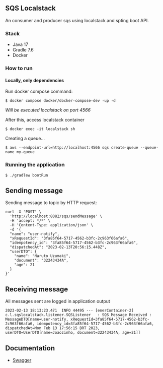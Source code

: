 ## SQS Localstack

An consumer and producer sqs using localstack and spting boot API.

### Stack

- Java 17
- Gradle 7.6
- Docker

### How to run

#### Locally, only dependencies

Run docker compose command:

````shell
$ docker compose docker/docker-compose-dev -up -d
````
*Will be executed localstack on port 4566*

After this, access localstack container

````shell
$ docker exec -it localstack sh
````

Creating a queue...

```shell
$ aws --endpoint-url=http://localhost:4566 sqs create-queue --queue-name my-queue
```
### Running the application

```shell
$ ./gradlew bootRun
```

## Sending message

Sending message to topic by HTTP request:

````shell
curl -X 'POST' \
  'http://localhost:8082/sqs/sendMessage' \
  -H 'accept: */*' \
  -H 'Content-Type: application/json' \
  -d '{
  "name": "user-notify",
  "xRequestId": "3fa85f64-5717-4562-b3fc-2c963f66afa6",
  "idempotency_id": "3fa85f64-5717-4562-b3fc-2c963f66afa6",
  "dispatchedAt": "2023-02-13T20:56:15.448Z",
  "userDTO": {
    "name": "Naruto Uzumaki",
    "document": "32243434A",
    "age": 21
  }
}'
````

## Receiving message
 
All messages sent are logged in application output

```shell
2023-02-13 18:13:23.471  INFO 44495 --- [enerContainer-2] c.l.sqslocalstack.listener.SQSListener   : SQS Message Received : MessageDTO[name=user-notify, xRequestId=3fa85f64-5717-4562-b3fc-2c963f66afa6, idempotency_id=3fa85f64-5717-4562-b3fc-2c963f66afa6, dispatchedAt=Mon Feb 13 17:56:15 BRT 2023, userDTO=UserDTO[name=Joaozinho, document=32243434A, age=21]]
```

## Documentation

- [Swagger](http://localhost:8082/swagger-ui/index.html)
